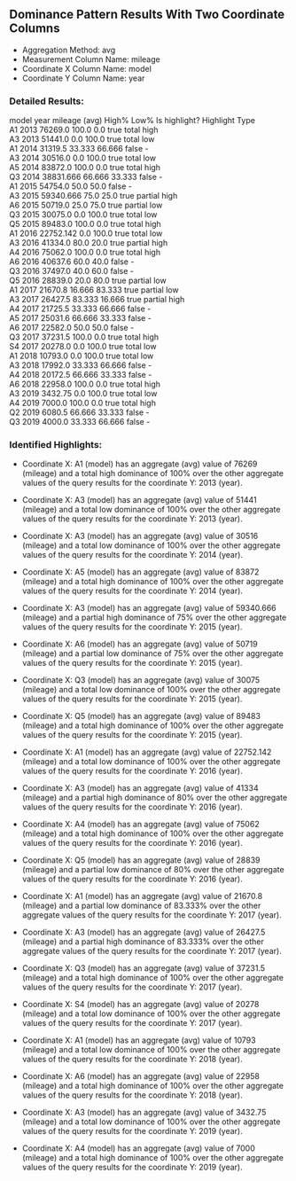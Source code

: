 ## Dominance Pattern Results With Two Coordinate Columns

- Aggregation  Method: avg
- Measurement Column Name: mileage
- Coordinate X Column Name: model
- Coordinate Y Column Name: year

### Detailed Results:
model    year    mileage (avg)    High%    Low%    Is highlight?    Highlight Type    
A1       2013    76269.0          100.0    0.0     true             total high        
A3       2013    51441.0          0.0      100.0   true             total low         
A1       2014    31319.5          33.333   66.666  false            -                 
A3       2014    30516.0          0.0      100.0   true             total low         
A5       2014    83872.0          100.0    0.0     true             total high        
Q3       2014    38831.666        66.666   33.333  false            -                 
A1       2015    54754.0          50.0     50.0    false            -                 
A3       2015    59340.666        75.0     25.0    true             partial high      
A6       2015    50719.0          25.0     75.0    true             partial low       
Q3       2015    30075.0          0.0      100.0   true             total low         
Q5       2015    89483.0          100.0    0.0     true             total high        
A1       2016    22752.142        0.0      100.0   true             total low         
A3       2016    41334.0          80.0     20.0    true             partial high      
A4       2016    75062.0          100.0    0.0     true             total high        
A6       2016    40637.6          60.0     40.0    false            -                 
Q3       2016    37497.0          40.0     60.0    false            -                 
Q5       2016    28839.0          20.0     80.0    true             partial low       
A1       2017    21670.8          16.666   83.333  true             partial low       
A3       2017    26427.5          83.333   16.666  true             partial high      
A4       2017    21725.5          33.333   66.666  false            -                 
A5       2017    25031.6          66.666   33.333  false            -                 
A6       2017    22582.0          50.0     50.0    false            -                 
Q3       2017    37231.5          100.0    0.0     true             total high        
S4       2017    20278.0          0.0      100.0   true             total low         
A1       2018    10793.0          0.0      100.0   true             total low         
A3       2018    17992.0          33.333   66.666  false            -                 
A4       2018    20172.5          66.666   33.333  false            -                 
A6       2018    22958.0          100.0    0.0     true             total high        
A3       2019    3432.75          0.0      100.0   true             total low         
A4       2019    7000.0           100.0    0.0     true             total high        
Q2       2019    6080.5           66.666   33.333  false            -                 
Q3       2019    4000.0           33.333   66.666  false            -                 

### Identified Highlights:
- Coordinate X: A1 (model) has an aggregate (avg) value of 76269 (mileage)
and a total high dominance of 100% over the other aggregate values of the query results
for the coordinate Y: 2013 (year).

- Coordinate X: A3 (model) has an aggregate (avg) value of 51441 (mileage)
and a total low dominance of 100% over the other aggregate values of the query results
for the coordinate Y: 2013 (year).

- Coordinate X: A3 (model) has an aggregate (avg) value of 30516 (mileage)
and a total low dominance of 100% over the other aggregate values of the query results
for the coordinate Y: 2014 (year).

- Coordinate X: A5 (model) has an aggregate (avg) value of 83872 (mileage)
and a total high dominance of 100% over the other aggregate values of the query results
for the coordinate Y: 2014 (year).

- Coordinate X: A3 (model) has an aggregate (avg) value of 59340.666 (mileage)
and a partial high dominance of 75% over the other aggregate values of the query results
for the coordinate Y: 2015 (year).

- Coordinate X: A6 (model) has an aggregate (avg) value of 50719 (mileage)
and a partial low dominance of 75% over the other aggregate values of the query results
for the coordinate Y: 2015 (year).

- Coordinate X: Q3 (model) has an aggregate (avg) value of 30075 (mileage)
and a total low dominance of 100% over the other aggregate values of the query results
for the coordinate Y: 2015 (year).

- Coordinate X: Q5 (model) has an aggregate (avg) value of 89483 (mileage)
and a total high dominance of 100% over the other aggregate values of the query results
for the coordinate Y: 2015 (year).

- Coordinate X: A1 (model) has an aggregate (avg) value of 22752.142 (mileage)
and a total low dominance of 100% over the other aggregate values of the query results
for the coordinate Y: 2016 (year).

- Coordinate X: A3 (model) has an aggregate (avg) value of 41334 (mileage)
and a partial high dominance of 80% over the other aggregate values of the query results
for the coordinate Y: 2016 (year).

- Coordinate X: A4 (model) has an aggregate (avg) value of 75062 (mileage)
and a total high dominance of 100% over the other aggregate values of the query results
for the coordinate Y: 2016 (year).

- Coordinate X: Q5 (model) has an aggregate (avg) value of 28839 (mileage)
and a partial low dominance of 80% over the other aggregate values of the query results
for the coordinate Y: 2016 (year).

- Coordinate X: A1 (model) has an aggregate (avg) value of 21670.8 (mileage)
and a partial low dominance of 83.333% over the other aggregate values of the query results
for the coordinate Y: 2017 (year).

- Coordinate X: A3 (model) has an aggregate (avg) value of 26427.5 (mileage)
and a partial high dominance of 83.333% over the other aggregate values of the query results
for the coordinate Y: 2017 (year).

- Coordinate X: Q3 (model) has an aggregate (avg) value of 37231.5 (mileage)
and a total high dominance of 100% over the other aggregate values of the query results
for the coordinate Y: 2017 (year).

- Coordinate X: S4 (model) has an aggregate (avg) value of 20278 (mileage)
and a total low dominance of 100% over the other aggregate values of the query results
for the coordinate Y: 2017 (year).

- Coordinate X: A1 (model) has an aggregate (avg) value of 10793 (mileage)
and a total low dominance of 100% over the other aggregate values of the query results
for the coordinate Y: 2018 (year).

- Coordinate X: A6 (model) has an aggregate (avg) value of 22958 (mileage)
and a total high dominance of 100% over the other aggregate values of the query results
for the coordinate Y: 2018 (year).

- Coordinate X: A3 (model) has an aggregate (avg) value of 3432.75 (mileage)
and a total low dominance of 100% over the other aggregate values of the query results
for the coordinate Y: 2019 (year).

- Coordinate X: A4 (model) has an aggregate (avg) value of 7000 (mileage)
and a total high dominance of 100% over the other aggregate values of the query results
for the coordinate Y: 2019 (year).

